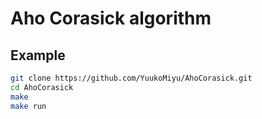 # Aho Corasick algorithm

## Example

```bash
git clone https://github.com/YuukoMiyu/AhoCorasick.git
cd AhoCorasick
make
make run
```
